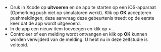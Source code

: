 
* Druk in Xcode op **uitvoeren** en de app te starten op een iOS-apparaat (Opmerking push niet op simulatoren werkt). Klik op **OK** accepteren pushmeldingen; deze aanvraag deze gebeurtenis treedt op de eerste keer dat de app wordt uitgevoerd.
* In de app een nieuw item toevoegen en klik op  **+** .
* Controleer of een melding wordt ontvangen en klik op **OK** kunnen worden verwijderd van de melding. U hebt nu in deze zelfstudie is voltooid.

